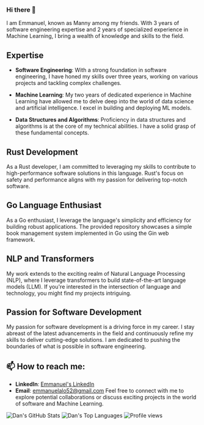 ### Hi there 👋
I am Emmanuel, known as Manny among my friends. With 3 years of software engineering expertise and 2 years of specialized experience in Machine Learning, I bring a wealth of knowledge and skills to the field.

## Expertise

- **Software Engineering**: With a strong foundation in software engineering, I have honed my skills over three years, working on various projects and tackling complex challenges.

- **Machine Learning**: My two years of dedicated experience in Machine Learning have allowed me to delve deep into the world of data science and artificial intelligence. I excel in building and deploying ML models.

- **Data Structures and Algorithms**: Proficiency in data structures and algorithms is at the core of my technical abilities. I have a solid grasp of these fundamental concepts.

## Rust Development

As a Rust developer, I am committed to leveraging my skills to contribute to high-performance software solutions in this language. Rust's focus on safety and performance aligns with my passion for delivering top-notch software.

## Go Language Enthusiast

As a Go enthusiast, I leverage the language's simplicity and efficiency for building robust applications. The provided repository showcases a simple book management system implemented in Go using the Gin web framework.

## NLP and Transformers

My work extends to the exciting realm of Natural Language Processing (NLP), where I leverage transformers to build state-of-the-art language models (LLM). If you're interested in the intersection of language and technology, you might find my projects intriguing.

## Passion for Software Development

My passion for software development is a driving force in my career. I stay abreast of the latest advancements in the field and continuously refine my skills to deliver cutting-edge solutions. I am dedicated to pushing the boundaries of what is possible in software engineering.

## 📫 How to reach me:

- **LinkedIn**: [Emmanuel's LinkedIn](https://www.linkedin.com/in/emmanuel-alo-b96010171/)
- **Email**: emmanuelalo52@gmail.com
Feel free to connect with me to explore potential collaborations or discuss exciting projects in the world of software and Machine Learning.

<!--
**emmanuelalo52/emmanuelalo52** is a ✨ _special_ ✨ repository because its `README.md` (this file) appears on your GitHub profile.
Here are some ideas to get you started:

- 🔭 I’m currently working on: A distributed Service
- 🌱 I’m currently learning: Go lang and LLm
- 👯 I’m looking to collaborate on: Deep learning
- 🤔 I’m looking for help with: multi modal models
-->
![Dan's GitHub Stats](https://github-readme-stats.vercel.app/api?username=emmanuelalo52&theme=cobalt&show_icons=true&&line_height=40)
![Dan's Top Languages](https://github-readme-stats.vercel.app/api/top-langs/?username=emmanuelalo52&theme=cobalt&show_icons=true)
![Profile views](https://gpvc.arturio.dev/emmanuelalo52)  

